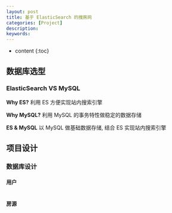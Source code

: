 ```yaml
---
layout: post
title: 基于 ElasticSearch 的搜房网
categories: [Project]
description: 
keywords: 
---
```


* content
{:toc}


## 数据库选型

### ElasticSearch VS MySQL

**Why ES?** 利用 ES 方便实现站内搜索引擎

**Why MySQL?** 利用 MySQL 的事务特性做稳定的数据存储

**ES & MySQL** 以 MySQL 做基础数据存储, 结合 ES 实现站内搜索引擎

## 项目设计

### 数据库设计

#### 用户

```

```



#### 房源